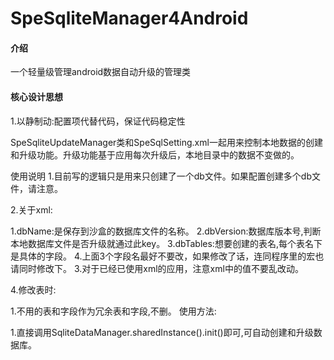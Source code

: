 <!--
 * @Author: user.email
 * @Date: 2023-02-14 22:20:49
 * @LastEditors: user.email
 * @LastEditTime: 2023-02-14 23:58:47
 * @FilePath: /qxxzs_h5s/Users/points/Documents/git/SpeSqliteManager4Android/README.md
 * @Description: 
 * 
 * Copyright (c) 2023 by ${git_email}, All Rights Reserved. 
-->
# SpeSqliteManager4Android

#### 介绍
一个轻量级管理android数据自动升级的管理类
#### 核心设计思想
1.以静制动:配置项代替代码，保证代码稳定性


SpeSqliteUpdateManager类和SpeSqlSetting.xml一起用来控制本地数据的创建和升级功能。升级功能基于应用每次升级后，本地目录中的数据不变做的。

使用说明
1.目前写的逻辑只是用来只创建了一个db文件。如果配置创建多个db文件，请注意。

2.关于xml:

1.dbName:是保存到沙盒的数据库文件的名称。
2.dbVersion:数据库版本号,判断本地数据库文件是否升级就通过此key。
3.dbTables:想要创建的表名,每个表名下是具体的字段。
4.上面3个字段名最好不要改，如果修改了话，连同程序里的宏也请同时修改下。
3.对于已经已使用xml的应用，注意xml中的值不要乱改动。

4.修改表时:

1.不用的表和字段作为冗余表和字段,不删。
使用方法:

1.直接调用SqliteDataManager.sharedInstance().init()即可,可自动创建和升级数据库。
